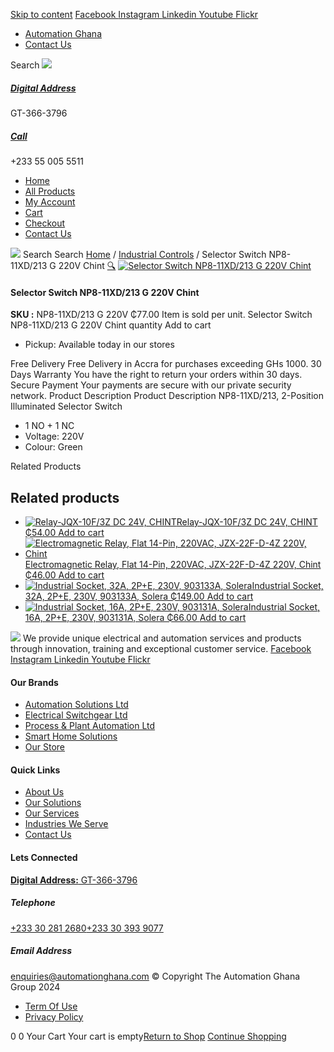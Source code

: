 [Skip to content](https://store.automationghana.com/product/selector-switch-np8-11xd-213-g-220v-chint/#content)
[ Facebook ](https://www.facebook.com/automationgh/) [ Instagram ](https://www.instagram.com/automationgh/) [ Linkedin ](https://www.linkedin.com/company/the-automation-ghana-limited/) [ Youtube ](https://www.youtube.com/channel/UCurrRDUSm5oIW39VXjn1u0w) [ Flickr ](https://www.flickr.com/photos/181794037@N07/)
  * [ Automation Ghana ](https://automationghana.com)
  * [ Contact Us ](https://store.automationghana.com/contact/)


Search
[ ![](https://store.automationghana.com/wp-content/uploads/2024/04/Website-TAGG-Logo-BLUE.png) ](https://store.automationghana.com/)
[ ](https://maps.app.goo.gl/m4xeaagWCNbLk4jM6)
#####  [ Digital Address ](https://maps.app.goo.gl/m4xeaagWCNbLk4jM6)
GT-366-3796 
[ ](tel:+233550055511)
#####  [ Call ](tel:+233550055511)
+233 55 005 5511 
  * [Home](https://store.automationghana.com/)
  * [All Products](https://store.automationghana.com/shop/)
  * [My Account](https://store.automationghana.com/my-account/)
  * [Cart](https://store.automationghana.com/cart/)
  * [Checkout](https://store.automationghana.com/checkout/)
  * [Contact Us](https://store.automationghana.com/contact/)


[![](https://store.automationghana.com/wp-content/uploads/2024/04/AutomationGhana_logo_white.png)](https://store.automationghana.com)
Search
Search
[Home](https://store.automationghana.com) / [Industrial Controls](https://store.automationghana.com/product-category/industrial-controls/) / Selector Switch NP8-11XD/213 G 220V Chint
[🔍](https://store.automationghana.com/product/selector-switch-np8-11xd-213-g-220v-chint/)
[![Selector Switch NP8-11XD/213 G 220V Chint](https://store.automationghana.com/wp-content/uploads/2020/04/NP8-perekl-pods_g-2.jpg)](https://store.automationghana.com/wp-content/uploads/2020/04/NP8-perekl-pods_g-2.jpg)
####  Selector Switch NP8-11XD/213 G 220V Chint 
**SKU :** NP8-11XD/213 G 220V 
₵77.00
Item is sold per unit.
Selector Switch NP8-11XD/213 G 220V Chint quantity
Add to cart
  * Pickup: Available today in our stores


Free Delivery 
Free Delivery in Accra for purchases exceeding GHs 1000. 
30 Days Warranty 
You have the right to return your orders within 30 days. 
Secure Payment 
Your payments are secure with our private security network. 
Product Description
Product Description
NP8-11XD/213, 2-Position Illuminated Selector Switch 
  * 1 NO + 1 NC
  * Voltage: 220V
  * Colour: Green


Related Products 
## Related products
  * [![Relay-JQX-10F/3Z DC 24V, CHINT](https://store.automationghana.com/wp-content/uploads/2020/04/11-Pin-Relay-JQX-10F_3Z-220VAC-Chint-2-300x300.jpg)Relay-JQX-10F/3Z DC 24V, CHINT ₵54.00 ](https://store.automationghana.com/product/relay-jqx-10f-3z-dc-24v-chint/)
[Add to cart](https://store.automationghana.com/product/selector-switch-np8-11xd-213-g-220v-chint/?add-to-cart=1593)
  * [![Electromagnetic Relay, Flat 14-Pin, 220VAC, JZX-22F-D-4Z 220V, Chint](https://store.automationghana.com/wp-content/uploads/2020/04/14-Pin-Relay-JZX-22F-D-4Z-12VDC-Chint-300x300.jpg)Electromagnetic Relay, Flat 14-Pin, 220VAC, JZX-22F-D-4Z 220V, Chint ₵46.00 ](https://store.automationghana.com/product/14-pin-relay-jzx-22f-d-4z-220v-chint/)
[Add to cart](https://store.automationghana.com/product/selector-switch-np8-11xd-213-g-220v-chint/?add-to-cart=1596)
  * [![Industrial Socket, 32A, 2P+E, 230V, 903133A, Solera](https://store.automationghana.com/wp-content/uploads/2020/02/SOLERA-10-300x300.jpg)Industrial Socket, 32A, 2P+E, 230V, 903133A, Solera ₵149.00 ](https://store.automationghana.com/product/socket-903133a-solera/)
[Add to cart](https://store.automationghana.com/product/selector-switch-np8-11xd-213-g-220v-chint/?add-to-cart=1533)
  * [![Industrial Socket, 16A, 2P+E, 230V, 903131A, Solera](https://store.automationghana.com/wp-content/uploads/2020/04/903131A.png)Industrial Socket, 16A, 2P+E, 230V, 903131A, Solera ₵66.00 ](https://store.automationghana.com/product/industrial-socket-903131a-solera/)
[Add to cart](https://store.automationghana.com/product/selector-switch-np8-11xd-213-g-220v-chint/?add-to-cart=1513)


![](https://store.automationghana.com/wp-content/uploads/2024/04/AutomationGhana_logo_white.png)
We provide unique electrical and automation services and products through innovation, training and exceptional customer service.
[ Facebook ](https://www.facebook.com/automationgh/) [ Instagram ](https://www.instagram.com/automationgh/) [ Linkedin ](https://www.linkedin.com/company/the-automation-ghana-limited/) [ Youtube ](https://www.youtube.com/channel/UCurrRDUSm5oIW39VXjn1u0w) [ Flickr ](https://www.flickr.com/photos/181794037@N07/)
#### Our Brands
  * [ Automation Solutions Ltd ](https://store.automationghana.com/product/selector-switch-np8-11xd-213-g-220v-chint/)
  * [ Electrical Switchgear Ltd ](https://store.automationghana.com/product/selector-switch-np8-11xd-213-g-220v-chint/)
  * [ Process & Plant Automation Ltd ](https://store.automationghana.com/product/selector-switch-np8-11xd-213-g-220v-chint/)
  * [ Smart Home Solutions ](https://store.automationghana.com/product/selector-switch-np8-11xd-213-g-220v-chint/)
  * [ Our Store ](https://store.automationghana.com/product/selector-switch-np8-11xd-213-g-220v-chint/)


#### Quick Links
  * [ About Us ](https://store.automationghana.com/product/selector-switch-np8-11xd-213-g-220v-chint/)
  * [ Our Solutions ](https://store.automationghana.com/product/selector-switch-np8-11xd-213-g-220v-chint/)
  * [ Our Services ](https://store.automationghana.com/product/selector-switch-np8-11xd-213-g-220v-chint/)
  * [ Industries We Serve ](https://store.automationghana.com/product/selector-switch-np8-11xd-213-g-220v-chint/)
  * [ Contact Us ](https://store.automationghana.com/product/selector-switch-np8-11xd-213-g-220v-chint/)


#### Lets Connected
[**Digital Address:** GT-366-3796](https://maps.app.goo.gl/m4xeaagWCNbLk4jM6)
#####  Telephone 
[ +233 30 281 2680](tel:+233302812680)[+233 30 393 9077](https://store.automationghana.com/product/selector-switch-np8-11xd-213-g-220v-chint/+233303939077)
#####  Email Address 
enquiries@automationghana.com 
© Copyright The Automation Ghana Group 2024
  * [ Term Of Use ](https://store.automationghana.com/product/selector-switch-np8-11xd-213-g-220v-chint/)
  * [ Privacy Policy ](https://store.automationghana.com/product/selector-switch-np8-11xd-213-g-220v-chint/)


0
0
Your Cart
Your cart is empty[Return to Shop](https://store.automationghana.com/shop/)
[Continue Shopping](https://store.automationghana.com/product/selector-switch-np8-11xd-213-g-220v-chint/)
